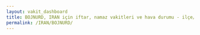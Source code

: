 ```yaml
---
layout: vakit_dashboard
title: BOJNURD, IRAN için iftar, namaz vakitleri ve hava durumu - ilçe/eyalet seç
permalink: /IRAN/BOJNURD/
---
```


<script type="text/javascript">
  var GLOBAL_COUNTRY = 'IRAN';
  var GLOBAL_CITY = 'BOJNURD';
  var GLOBAL_STATE = '';
  var lat = 72;
  var lon = 21;
</script>
